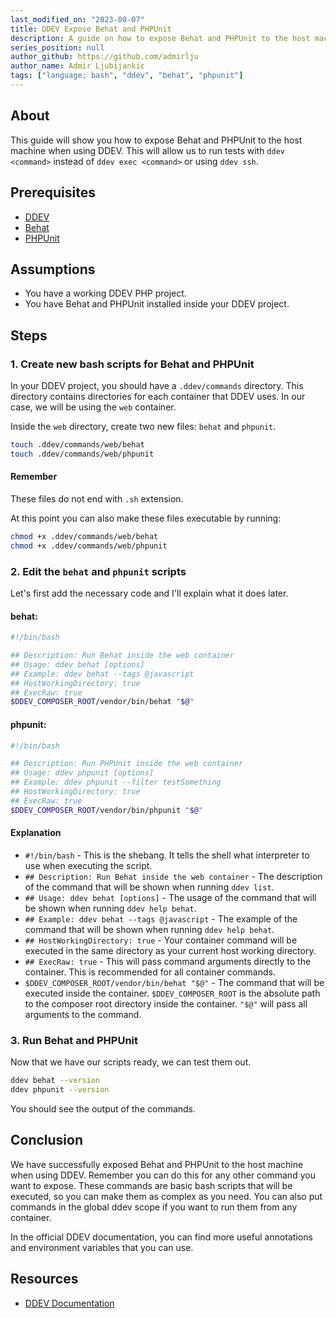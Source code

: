 ```yaml
---
last_modified_on: "2023-08-07"
title: DDEV Expose Behat and PHPUnit
description: A guide on how to expose Behat and PHPUnit to the host machine when using DDEV.
series_position: null
author_github: https://github.com/admirlju
author_name: Admir Ljubijankic
tags: ["language: bash", "ddev", "behat", "phpunit"]
---
```


## About

This guide will show you how to expose Behat and PHPUnit to the host machine when using DDEV.
This will allow us to run tests with `ddev <command>` instead of `ddev exec <command>` or using `ddev ssh`.

## Prerequisites

- [DDEV](https://ddev.readthedocs.io/en/stable/)
- [Behat](https://docs.behat.org/en/latest/)
- [PHPUnit](https://phpunit.readthedocs.io/en/9.5/)

## Assumptions

- You have a working DDEV PHP project.
- You have Behat and PHPUnit installed inside your DDEV project.

## Steps

### 1. Create new bash scripts for Behat and PHPUnit

In your DDEV project, you should have a `.ddev/commands` directory.
This directory contains directories for each container that DDEV uses. In our case, we will be using the `web` container.

Inside the `web` directory, create two new files: `behat` and `phpunit`.

```bash
touch .ddev/commands/web/behat
touch .ddev/commands/web/phpunit
```

#### Remember

These files do not end with `.sh` extension.

At this point you can also make these files executable by running:

```bash
chmod +x .ddev/commands/web/behat
chmod +x .ddev/commands/web/phpunit
```

### 2. Edit the `behat` and `phpunit` scripts

Let's first add the necessary code and I'll explain what it does later.

#### behat:

```bash
#!/bin/bash

## Description: Run Behat inside the web container
## Usage: ddev behat [options]
## Example: ddev behat --tags @javascript
## HostWorkingDirectory: true
## ExecRaw: true
$DDEV_COMPOSER_ROOT/vendor/bin/behat "$@"
```

#### phpunit:

```bash
#!/bin/bash

## Description: Run PHPUnit inside the web container
## Usage: ddev phpunit [options]
## Example: ddev phpunit --filter testSomething
## HostWorkingDirectory: true
## ExecRaw: true
$DDEV_COMPOSER_ROOT/vendor/bin/phpunit "$@"
```

#### Explanation

- `#!/bin/bash` - This is the shebang. It tells the shell what interpreter to use when executing the script.
- `## Description: Run Behat inside the web container` - The description of the command that will be shown when running `ddev list`.
- `## Usage: ddev behat [options]` - The usage of the command that will be shown when running `ddev help behat`.
- `## Example: ddev behat --tags @javascript` - The example of the command that will be shown when running `ddev help behat`.
- `## HostWorkingDirectory: true` - Your container command will be executed in the same directory as your current host working directory.
- `## ExecRaw: true` - This will pass command arguments directly to the container. This is recommended for all container commands.
- `$DDEV_COMPOSER_ROOT/vendor/bin/behat "$@"` - The command that will be executed inside the container. `$DDEV_COMPOSER_ROOT`
is the absolute path to the composer root directory inside the container. `"$@"` will pass all arguments to the command.

### 3. Run Behat and PHPUnit

Now that we have our scripts ready, we can test them out.

```bash
ddev behat --version
ddev phpunit --version
```

You should see the output of the commands.

## Conclusion

We have successfully exposed Behat and PHPUnit to the host machine when using DDEV. Remember you can do this for any
other command you want to expose. These commands are basic bash scripts that will be executed, so you can make them as complex as you need.
You can also put commands in the global ddev scope if you want to run them from any container.

In the official DDEV documentation, you can find more useful annotations and environment variables that you can use.

## Resources

- [DDEV Documentation](https://ddev.readthedocs.io/en/latest/users/extend/custom-commands)